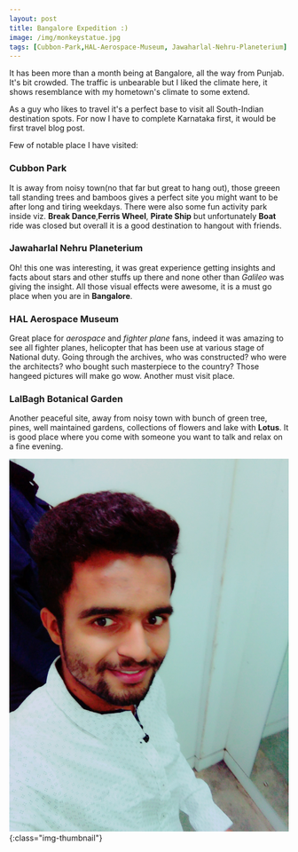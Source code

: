 ```yaml
---
layout: post
title: Bangalore Expedition :)
image: /img/monkeystatue.jpg
tags: [Cubbon-Park,HAL-Aerospace-Museum, Jawaharlal-Nehru-Planeterium]
---
```


It has been more than a month being at Bangalore, all the way from Punjab.
It's bit crowded. The traffic is unbearable but I liked the climate here, it shows resemblance with my hometown's climate to some extend.

As a guy who likes to travel it's a perfect base to visit all South-Indian destination spots.
For now I have to complete Karnataka first, it would be first travel blog post.

Few of notable place I have visited:

### Cubbon Park
It is away from noisy town(no that far but great to hang out), those greeen tall standing trees and bamboos gives a perfect site you might want to be after long and tiring weekdays. There were also some fun activity park inside viz. **Break Dance**,**Ferris Wheel**, **Pirate Ship** but unfortunately **Boat** ride was closed but overall it is a good destination to hangout with friends.

### Jawaharlal Nehru Planeterium
Oh! this one was interesting, it was great experience getting insights and facts about stars and other stuffs up there and none other than _Galileo_ was giving the insight. All those visual effects were awesome, it is a must go place when you are in **Bangalore**.

### HAL Aerospace Museum
Great place for _aerospace_ and _fighter plane_ fans, indeed it was amazing to see all fighter planes, helicopter that has been use at various stage of National duty. Going through the archives, who  was constructed? who were the architects? who bought such masterpiece to the country? Those hangeed pictures will make go wow. Another must visit place.

### LalBagh Botanical Garden
Another peaceful site, away from noisy town with bunch of green tree, pines, well maintained gardens, collections of flowers and lake with **Lotus**. It is good place where you come with someone you want to talk and relax on a fine evening.

![Testing Image Upload](/img/sahilpaudel.jpg){:class="img-thumbnail"}
